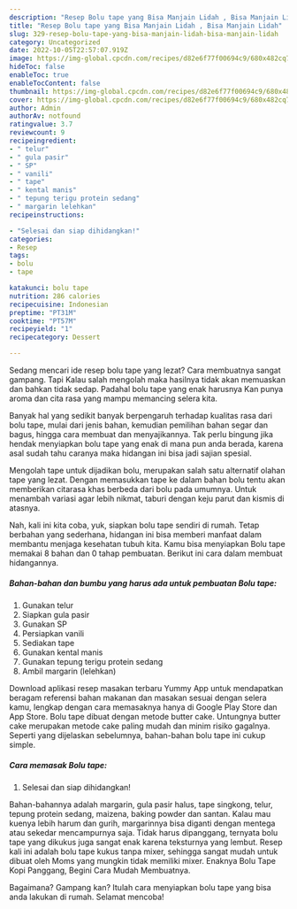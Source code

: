 ```yaml
---
description: "Resep Bolu tape yang Bisa Manjain Lidah , Bisa Manjain Lidah"
title: "Resep Bolu tape yang Bisa Manjain Lidah , Bisa Manjain Lidah"
slug: 329-resep-bolu-tape-yang-bisa-manjain-lidah-bisa-manjain-lidah
category: Uncategorized
date: 2022-10-05T22:57:07.919Z
image: https://img-global.cpcdn.com/recipes/d82e6f77f00694c9/680x482cq70/bolu-tape-foto-resep-utama.jpg
hideToc: false
enableToc: true
enableTocContent: false
thumbnail: https://img-global.cpcdn.com/recipes/d82e6f77f00694c9/680x482cq70/bolu-tape-foto-resep-utama.jpg
cover: https://img-global.cpcdn.com/recipes/d82e6f77f00694c9/680x482cq70/bolu-tape-foto-resep-utama.jpg
author: Admin
authorAv: notfound
ratingvalue: 3.7
reviewcount: 9
recipeingredient:
- " telur"
- " gula pasir"
- " SP"
- " vanili"
- " tape"
- " kental manis"
- " tepung terigu protein sedang"
- " margarin lelehkan"
recipeinstructions:

- "Selesai dan siap dihidangkan!"
categories:
- Resep
tags:
- bolu
- tape

katakunci: bolu tape 
nutrition: 286 calories
recipecuisine: Indonesian
preptime: "PT31M"
cooktime: "PT57M"
recipeyield: "1"
recipecategory: Dessert

---
```



Sedang mencari ide resep bolu tape yang lezat? Cara membuatnya sangat gampang. Tapi Kalau salah mengolah maka hasilnya tidak akan memuaskan dan bahkan tidak sedap. Padahal bolu tape yang enak harusnya Kan punya aroma dan cita rasa yang mampu memancing selera kita.


Banyak hal yang sedikit banyak berpengaruh terhadap kualitas rasa dari bolu tape, mulai dari jenis bahan, kemudian pemilihan bahan segar dan bagus, hingga cara membuat dan menyajikannya. Tak perlu bingung jika hendak menyiapkan bolu tape yang enak di mana pun anda berada, karena asal sudah tahu caranya maka hidangan ini bisa jadi sajian spesial.

Mengolah tape untuk dijadikan bolu, merupakan salah satu alternatif olahan tape yang lezat. Dengan memasukkan tape ke dalam bahan bolu tentu akan memberikan citarasa khas berbeda dari bolu pada umumnya. Untuk menambah variasi agar lebih nikmat, taburi dengan keju parut dan kismis di atasnya.


Nah, kali ini kita coba, yuk, siapkan bolu tape sendiri di rumah. Tetap berbahan yang sederhana, hidangan ini bisa memberi manfaat dalam membantu menjaga kesehatan tubuh kita. Kamu bisa menyiapkan Bolu tape memakai 8 bahan dan 0 tahap pembuatan. Berikut ini cara dalam membuat hidangannya.

<!--inarticleads1-->

##### Bahan-bahan dan bumbu yang harus ada untuk pembuatan Bolu tape:

1. Gunakan  telur
1. Siapkan  gula pasir
1. Gunakan  SP
1. Persiapkan  vanili
1. Sediakan  tape
1. Gunakan  kental manis
1. Gunakan  tepung terigu protein sedang
1. Ambil  margarin (lelehkan)


Download aplikasi resep masakan terbaru Yummy App untuk mendapatkan beragam referensi bahan makanan dan masakan sesuai dengan selera kamu, lengkap dengan cara memasaknya hanya di Google Play Store dan App Store. Bolu tape dibuat dengan metode butter cake. Untungnya butter cake merupakan metode cake paling mudah dan minim risiko gagalnya. Seperti yang dijelaskan sebelumnya, bahan-bahan bolu tape ini cukup simple. 

<!--inarticleads2-->

##### Cara memasak Bolu tape:


1. Selesai dan siap dihidangkan!

Bahan-bahannya adalah margarin, gula pasir halus, tape singkong, telur, tepung protein sedang, maizena, baking powder dan santan. Kalau mau kuenya lebih harum dan gurih, margarinnya bisa diganti dengan mentega atau sekedar mencampurnya saja. Tidak harus dipanggang, ternyata bolu tape yang dikukus juga sangat enak karena teksturnya yang lembut. Resep kali ini adalah bolu tape kukus tanpa mixer, sehingga sangat mudah untuk dibuat oleh Moms yang mungkin tidak memiliki mixer. Enaknya Bolu Tape Kopi Panggang, Begini Cara Mudah Membuatnya. 

Bagaimana? Gampang kan? Itulah cara menyiapkan bolu tape yang bisa anda lakukan di rumah. Selamat mencoba!
